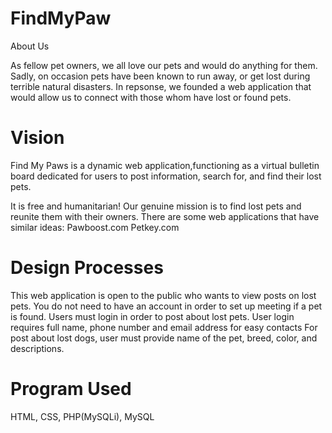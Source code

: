 # FindMyPaw
About Us

As fellow pet owners, we all love our pets and would do anything for them. Sadly, on occasion pets have been known to run away, or get lost during terrible natural disasters. In repsonse, we founded a web application that would allow us to connect with those whom have lost or found pets.

# Vision

Find My Paws is a dynamic web application,functioning as a virtual bulletin board dedicated for users to post information, search for, and find their lost pets.

It is free and humanitarian!
Our genuine mission is to find lost pets and reunite them with their owners.
There are some web applications that have similar ideas:
Pawboost.com
Petkey.com

# Design Processes
This web application is open to the public who wants to view posts on lost pets.
You do not need to have an account in order to set up meeting if a pet is found.
Users must login in order to post about lost pets.
User login requires full name, phone number and email address for easy contacts For post about lost dogs, user must provide name of the pet, breed, color, and descriptions.

# Program Used 
HTML, CSS, PHP(MySQLi), MySQL
